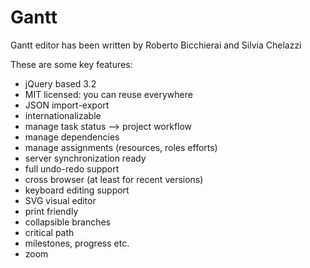 Gantt
===========
Gantt editor has been written by Roberto Bicchierai and Silvia Chelazzi

These are some key features:
* jQuery based 3.2
* MIT licensed: you can reuse everywhere
* JSON import-export
* internationalizable
* manage task status –> project workflow
* manage dependencies
* manage assignments (resources, roles efforts)
* server synchronization ready
* full undo-redo support
* cross browser (at least for recent versions)
* keyboard editing support
* SVG visual editor
* print friendly
* collapsible branches
* critical path
* milestones, progress etc.
* zoom




